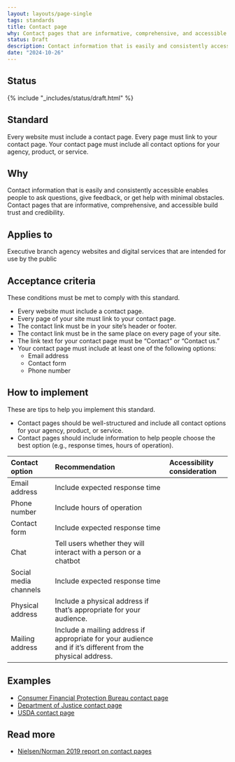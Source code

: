 ```yaml
---
layout: layouts/page-single
tags: standards
title: Contact page
why: Contact pages that are informative, comprehensive, and accessible build trust and credibility.
status: Draft
description: Contact information that is easily and consistently accessible enables people to ask questions, give feedback, or get help with minimal obstacles. 
date: "2024-10-26"
---
```


## Status

{% include "_includes/status/draft.html" %}

## Standard

Every website must include a contact page. Every page must link to your contact page. Your contact page must include all contact options for your agency, product, or service.

## Why

Contact information that is easily and consistently accessible enables people to ask questions, give feedback, or get help with minimal obstacles. Contact pages that are informative, comprehensive, and accessible build trust and credibility.

## Applies to

Executive branch agency websites and digital services that are intended for use by the public

## Acceptance criteria

These conditions must be met to comply with this standard.

- Every website must include a contact page.
- Every page of your site must link to your contact page.
- The contact link must be in your site’s header or footer.
- The contact link must be in the same place on every page of your site.
- The link text for your contact page must be “Contact” or “Contact us.”
- Your contact page must include at least one of the following options:
  - Email address
  - Contact form
  - Phone number


## How to implement

These are tips to help you implement this standard.

- Contact pages should be well-structured and include all contact options for your agency, product, or service.
- Contact pages should include information to help people choose the best option (e.g., response times, hours of operation).

| Contact option | Recommendation | Accessibility consideration | 
| :-------- | :------- | :------- |
| Email address| Include expected response time | | 
| Phone number| Include hours of operation | | 
| Contact form | Include expected response time | | 
| Chat | Tell users whether they will interact with a person or a chatbot | |  
| Social media channels | Include expected response time | | 
| Physical address | Include a physical address if that’s appropriate for your audience. | | 
| Mailing address | Include a mailing address if appropriate for your audience and if it’s different from the physical address. | | 

## Examples

- [Consumer Financial Protection Bureau contact page](https://www.consumerfinance.gov/about-us/contact-us/)
- [Department of Justice contact page](https://www.justice.gov/contact-us)
- [USDA contact page](https://ask.usda.gov/s/contactsupport)


## Read more

- [Nielsen/Norman 2019 report on contact pages](https://www.nngroup.com/articles/contact-us-pages/)
